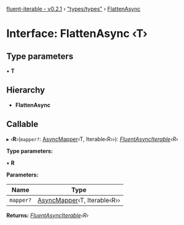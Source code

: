 [fluent-iterable - v0.2.1](../README.md) › ["types/types"](../modules/_types_types_.md) › [FlattenAsync](_types_types_.flattenasync.md)

# Interface: FlattenAsync ‹**T**›

## Type parameters

▪ **T**

## Hierarchy

* **FlattenAsync**

## Callable

▸ ‹**R**›(`mapper?`: [AsyncMapper](_types_types_.asyncmapper.md)‹T, Iterable‹R››): *[FluentAsyncIterable](_types_types_.fluentasynciterable.md)‹R›*

**Type parameters:**

▪ **R**

**Parameters:**

Name | Type |
------ | ------ |
`mapper?` | [AsyncMapper](_types_types_.asyncmapper.md)‹T, Iterable‹R›› |

**Returns:** *[FluentAsyncIterable](_types_types_.fluentasynciterable.md)‹R›*
